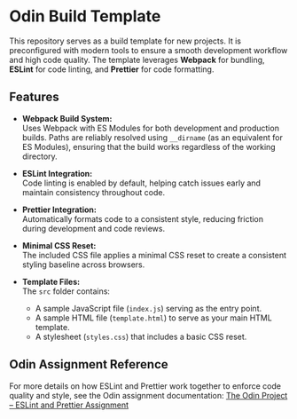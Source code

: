 # Odin Build Template

This repository serves as a build template for new projects. It is preconfigured with modern tools to ensure a smooth development workflow and high code quality. The template leverages **Webpack** for bundling, **ESLint** for code linting, and **Prettier** for code formatting.

## Features

- **Webpack Build System:**  
  Uses Webpack with ES Modules for both development and production builds. Paths are reliably resolved using `__dirname` (as an equivalent for ES Modules), ensuring that the build works regardless of the working directory.

- **ESLint Integration:**  
  Code linting is enabled by default, helping catch issues early and maintain consistency throughout code.

- **Prettier Integration:**  
  Automatically formats code to a consistent style, reducing friction during development and code reviews.

- **Minimal CSS Reset:**  
  The included CSS file applies a minimal CSS reset to create a consistent styling baseline across browsers.

- **Template Files:**  
  The `src` folder contains:
    - A sample JavaScript file (`index.js`) serving as the entry point.
    - A sample HTML file (`template.html`) to serve as your main HTML template.
    - A stylesheet (`styles.css`) that includes a basic CSS reset.

## Odin Assignment Reference

For more details on how ESLint and Prettier work together to enforce code quality and style, see the Odin assignment documentation: [The Odin Project – ESLint and Prettier Assignment](https://www.theodinproject.com/lessons/node-path-javascript-linting)
